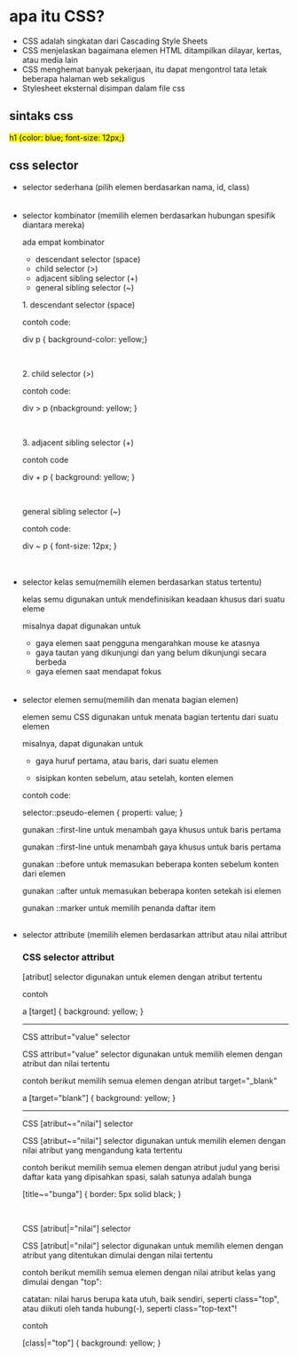 <h1>apa itu CSS?</h1>

<ul>
    <li>CSS adalah singkatan dari Cascading Style Sheets</li>
    <li>CSS menjelaskan bagaimana elemen HTML ditampilkan dilayar, kertas, atau media lain</li>
    <li>CSS menghemat banyak pekerjaan, itu dapat mengontrol tata letak beberapa halaman web sekaligus</li>
    <li>Stylesheet eksternal disimpan dalam file css</li>
</ul>

<h2>sintaks css</h2>
<p>
<mark>
h1 {color: blue; font-size: 12px;}
</mark>
</p>

<h2>css selector</h2>
 <ul>
    <li>selector sederhana (pilih elemen berdasarkan nama, id, class)</li>
    <br><br>
    <li>
        selector kombinator (memilih elemen berdasarkan hubungan spesifik diantara mereka)
        <p>ada empat kombinator </p>
        <ul>
            <li>descendant selector (space)</li>
            <li>child selector (>)</li>
            <li>adjacent sibling selector (+)</li>
            <li>general sibling selector (~)</li>
        </ul>
        <p>1. descendant selector (space)</p>
        <p>contoh code:</p>
        <p>div p { background-color: yellow;}</p>
        <br>
        <p>2. child selector (>)</p>
        <p>contoh code:</p>
        <p>div > p {nbackground: yellow; }</p>
        <br>
        <p>3. adjacent sibling selector (+)</p>
        <p>contoh code</p>
        <p>div + p { background: yellow; } </p>
        <br>
        <p>general sibling selector (~)</p>
        <p>contoh code:</p>
        <p>div ~ p { font-size: 12px; }</p>
    </li>
    <br><br>
    <li>
        selector kelas semu(memilih elemen berdasarkan status tertentu)
        <p>kelas semu digunakan untuk mendefinisikan keadaan khusus dari suatu eleme</p>
        <p>misalnya dapat digunakan untuk</p>
        <ul>
            <li>gaya elemen saat pengguna mengarahkan mouse ke atasnya</li>
            <li>gaya tautan yang dikunjungi dan yang belum dikunjungi secara berbeda</li>
            <li>gaya elemen saat mendapat fokus</li>
        </ul>
        </li>
    <br><br>
    <li>
        selector elemen semu(memilih dan menata bagian elemen)
    <p>elemen semu CSS digunakan untuk menata bagian tertentu dari suatu elemen</p>
    <p>misalnya, dapat digunakan untuk</p>
    <ul>
        <li>gaya huruf pertama, atau baris, dari suatu elemen</p>
        <li>sisipkan konten sebelum, atau setelah, konten elemen</p>
    </ul>
    <p> contoh code:</p>
    <p>
    selector::pseudo-elemen {
        properti: value;
    }
    <p>gunakan ::first-line untuk menambah gaya khusus untuk baris pertama</p>
    <p>gunakan ::first-line untuk menambah gaya khusus untuk baris pertama</p>
    <p>gunakan ::before untuk memasukan beberapa konten sebelum konten dari elemen</p>
    <p>gunakan ::after untuk memasukan beberapa konten setekah isi elemen</p>
    <p>gunakan ::marker untuk memilih penanda daftar item</p>
    
</p>
    </li>
    <br>
    <li>
    selector attribute (memilih elemen berdasarkan attribut atau nilai attribut</li>
    <h3>CSS selector attribut</h3>
    <p>[atribut] selector digunakan untuk elemen dengan atribut tertentu</p>
    <p>contoh</p>
    <p>a [target] {
        background: yellow;
    }
    </p>
    <hr>
    <p>CSS attribut="value" selector</p>
    <p>CSS attribut="value" selector digunakan untuk memilih elemen dengan atribut dan nilai tertentu</p>
    <p>contoh berikut memilih semua<a> elemen dengan atribut target="_blank"</p>
    <p>a [target="blank"] {
        background: yellow;
    }
    </p>
    <hr>
    <p>CSS [atribut~="nilai"] selector<p>
    <p>CSS [atribut~="nilai"] selector digunakan untuk memilih elemen dengan nilai atribut yang mengandung kata tertentu</p>
    <p>contoh berikut memilih semua elemen dengan atribut judul yang berisi daftar kata yang dipisahkan spasi, salah satunya adalah bunga </p>
<p>[title~="bunga"] {
    border: 5px solid black;
}
</p>
<br>
    <p>CSS [atribut|="nilai"] selector</p>
    <p>CSS [atribut|="nilai"] selector digunakan untuk memilih elemen dengan atribut yang ditentukan dimulai dengan nilai tertentu</p>
    <p>contoh berikut memilih semua elemen dengan nilai atribut kelas yang dimulai dengan "top":</p>
    <p>catatan: nilai harus berupa kata utuh, baik sendiri, seperti class="top", atau diikuti oleh tanda hubung(-), seperti class="top-text"!
    <p>contoh</p>
    <p>[class|="top"] {
        background: yellow;
    }
</ul>
